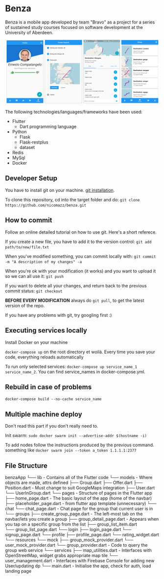 # Benza

Benza is a mobile app developed by team "Bravo" as a project for a series of sustained study courses focused on software development at the University of Aberdeen.

![alt text](https://raw.githubusercontent.com/nicomazz/benza/master/demo_image.png)


The following technologies/languages/frameworks have been used:
- Flutter
   - Dart programming language
- Python
   - Flask
   - Flask-restplus
   - dataset
- Redis
- MySql
- Docker

## Developer Setup

You have to install git on your machine. [git installation](http://bfy.tw/2LY7).

To clone this repository, cd into the target folder and do: `git clone https://github.com/nicomazz/benza.git`

## How to commit
Follow an online detailed tutorial on how to use git. Here's a short referece.

If you create a new file, you have to add it to the version control: `git add path/to/new/file.txt`

When you've modified something, you can commit locally with: `git commit -m "A description of my changes" -a` 

When you're ok with your modification (it works) and you want to upload it so we can all use it: `git push`

If you want to delete all your changes, and return back to the previous commit status: `git checkout`

**BEFORE EVERY MODIFICATION** always do `git pull`, to get the latest version of the repo.

If you have any problems with git, try googling first :)

## Executing services locally
Install Docker on your machine

`docker-compose up` on the root directory et woilà. Every time you save your code, everything reloads automatically

To run only selected services: `docker-compose up service_name_1 service_name_2`. You can find service_names in docker-compose.yml.


## Rebuild in case of problems
`docker-compose build --no-cache service_name`


## Multiple machine deploy 
Don't read this part if you don't really need to.

Init swarm: `sudo docker swarm init --advertise-addr $(hostname -i)`

To add nodes follow the instructions produced by the previous command.
something like `docker swarm join --token a_token 1.1.1.1:2377`

## File Structure

benzaApp
   └── lib                                            - Contains all of the Flutter code
         └── models                                   - Where objects are made, attrs defined
               ├── Group.dart
               ├── Offer.dart
               ├── Position.dart                      - Must change to suit GoogleMaps integration
               ├── User.dart
               └── UserInGroup.dart
         └── pages                                    - Structure of pages in the Flutter app
               ├── home_page.dart                     - The basic layout of the app (home of the navbar)
               ├── placeholder_page.dart              - from flutter app template (unnecessary)
               └── chat
                    └── chat_page.dart                - Chat page for the group that current user is in
               └── groups
                     ├── create_group_page.dart       - The left-most tab on the navbar/lets you create a group
                     ├── group_detail_page.dart       - Appears when you tap on a specific group from the list
                     ├── group_list_item.dart         
                     └── group_list_page.dart
               └── login
                     ├── login_page.dart
                     └── signup_page.dart
               └── profile
                     ├── profile_page.dart
                     └── rating_widget.dart 
         └── resources
               └── mock
                     ├── group_mock_provider.dart
                     └── user_mock_provider.dart
               └── group_provider.dart                - Code to query the group web service
         └── services
               ├── map_utilities.dart                 - Interfaces with OpenStreetMap, widget grabs appropriate map tile
               └── user_management.dart               - Interfaces with Firebase Console for adding new User/updating dp
         └── main.dart                                - Initialise the app, check for auth, load landing page